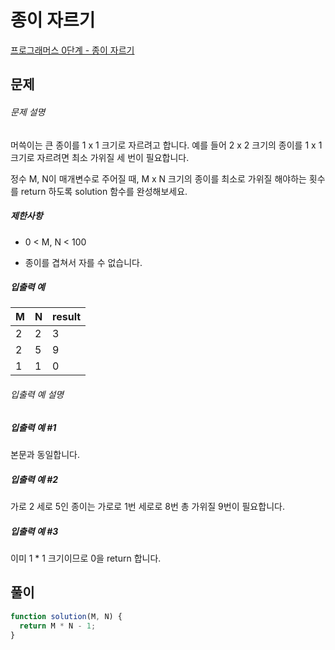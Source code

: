 # 종이 자르기

[프로그래머스 0단계 - 종이 자르기](https://school.programmers.co.kr/learn/courses/30/lessons/120922)

## 문제

###### 문제 설명

머쓱이는 큰 종이를 1 x 1 크기로 자르려고 합니다. 예를 들어 2 x 2 크기의 종이를 1 x 1 크기로 자르려면 최소 가위질 세 번이 필요합니다.

정수 M, N이 매개변수로 주어질 때, M x N 크기의 종이를 최소로 가위질 해야하는 횟수를 return 하도록 solution 함수를 완성해보세요.

##### 제한사항

- 0 < M, N < 100

- 종이를 겹쳐서 자를 수 없습니다.

##### 입출력 예

| M   | N   | result |
| --- | --- | ------ |
| 2   | 2   | 3      |
| 2   | 5   | 9      |
| 1   | 1   | 0      |

###### 입출력 예 설명

##### 입출력 예 #1

본문과 동일합니다.

##### 입출력 예 #2

가로 2 세로 5인 종이는 가로로 1번 세로로 8번 총 가위질 9번이 필요합니다.

##### 입출력 예 #3

이미 1 \* 1 크기이므로 0을 return 합니다.

## 풀이

```javascript
function solution(M, N) {
  return M * N - 1;
}
```
